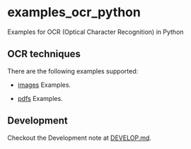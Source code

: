 # examples_ocr_python

Examples for OCR (Optical Character Recognition) in Python

## OCR techniques

There are the following examples supported:

- [images](images/) Examples.

- [pdfs](pdfs/) Examples.

## Development

Checkout the Development note at [DEVELOP.md](doc/DEVELOP.md).
